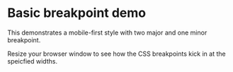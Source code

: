# Basic breakpoint demo

This demonstrates a mobile-first style with two major and one minor breakpoint.

Resize your browser window to see how the CSS breakpoints kick in at the speicfied widths.
